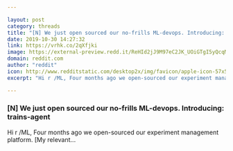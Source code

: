```yaml
---

layout: post
category: threads
title: "[N] We just open sourced our no-frills ML-devops. Introducing: trains-agent"
date: 2019-10-30 14:27:32
link: https://vrhk.co/2qXfjki
image: https://external-preview.redd.it/ReHId2jJ9M97eC2JK_UOiGTgI5yQcqM14gmCofTrZnw.jpg?width=150&height=78.5340314136&auto=webp&s=8171df0b61a12d2123ee36a58fdf425152d79a7f
domain: reddit.com
author: "reddit"
icon: http://www.redditstatic.com/desktop2x/img/favicon/apple-icon-57x57.png
excerpt: "Hi r /ML, Four months ago we open-sourced our experiment management platform. [My relevant..."

---
```


### [N] We just open sourced our no-frills ML-devops. Introducing: trains-agent

Hi r /ML, Four months ago we open-sourced our experiment management platform. [My relevant...
